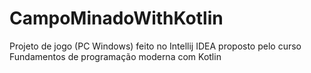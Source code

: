 # CampoMinadoWithKotlin
Projeto de jogo (PC Windows) feito no Intellij IDEA proposto pelo curso Fundamentos de programação moderna com Kotlin
